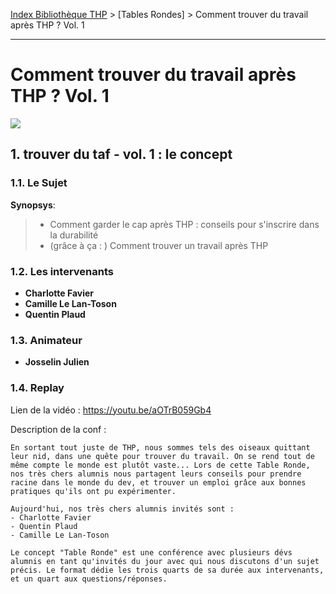 [Index Bibliothèque THP](https://github.com/TheHackingProject/bibliotheque-THP) > [Tables Rondes] > Comment trouver du travail après THP ? Vol. 1

___

# Comment trouver du travail après THP ? Vol. 1

![](https://picsum.photos/1024/400)


## 1. trouver du taf - vol. 1 : le concept

### 1.1. Le Sujet

**Synopsys**:
>- Comment garder le cap après THP : conseils pour s'inscrire dans la durabilité
>- (grâce à ça : ) Comment trouver un travail après THP 

### 1.2. Les intervenants

- **Charlotte Favier**
- **Camille Le Lan-Toson**
- **Quentin Plaud**

### 1.3. Animateur

- **Josselin Julien**

### 1.4. Replay

Lien de la vidéo : https://youtu.be/aOTrB059Gb4

Description de la conf :
```
En sortant tout juste de THP, nous sommes tels des oiseaux quittant leur nid, dans une quête pour trouver du travail. On se rend tout de même compte le monde est plutôt vaste... Lors de cette Table Ronde, nos très chers alumnis nous partagent leurs conseils pour prendre racine dans le monde du dev, et trouver un emploi grâce aux bonnes pratiques qu'ils ont pu expérimenter.

Aujourd'hui, nos très chers alumnis invités sont :
- Charlotte Favier
- Quentin Plaud
- Camille Le Lan-Toson

Le concept "Table Ronde" est une conférence avec plusieurs dévs alumnis en tant qu'invités du jour avec qui nous discutons d'un sujet précis. Le format dédie les trois quarts de sa durée aux intervenants, et un quart aux questions/réponses.
```
